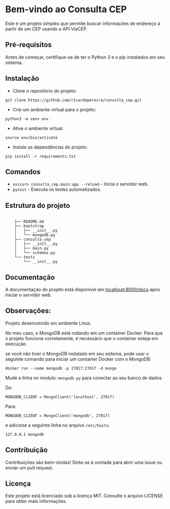 



# Bem-vindo ao Consulta CEP

Este é um projeto simples que permite buscar informações de endereço a partir de um CEP usando a API ViaCEP.

## Pré-requisitos

Antes de começar, certifique-se de ter o Python 3 e o pip instalados em seu sistema.

## Instalação

* Clone o repositório do projeto:

```
git clone https://github.com/r1cardopereira/consulta_cep.git
```

* Crie um ambiente virtual para o projeto:

```
python3 -m venv env
```

* Ative o ambiente virtual:

```
source env/bin/activate
```

* Instale as dependências do projeto:

```
pip install -r requirements.txt
```

## Comandos

* `uvicorn consulta_cep.main:app --reload` - Inicia o servidor web.
* `pytest` - Executa os testes automatizados.

## Estrutura do projeto
```
    
    ├── README.md
    ├── bootstrap
    │   ├── __init__.py
    │   └── mongodb.py
    ├── consulta_cep
    │   ├── __init__.py   
    │   ├── main.py
    │   └── schemas.py
    └── tests
        └── __init__.py
```

## Documentação

A documentação do projeto está disponível em [localhost:8000/docs](http://localhost:8000/docs) após iniciar o servidor web.

## Observações:
Projeto desenvolvido em ambiente Linux.

No meu caso, o MongoDB está rodando em um container Docker. Para que o projeto funcione corretamente, é necessário que o container esteja em execução.

se você não tiver o MongoDB instalado em seu sistema, pode usar o seguinte comando para iniciar um container Docker com o MongoDB:

```
docker run --name mongodb -p 27017:27017 -d mongo
```
Mude a linha no modulo: `mongodb.py` para conectar ao seu banco de dados.

De:
```	
MONGODB_CLIENT = MongoClient('localhost', 27017)
```
Para:
```	
MONGODB_CLIENT = MongoClient('mongodb', 27017)
```
e adicione a seguinte linha no arquivo `/etc/hosts`:

```
127.0.0.1 mongodb
```
## Contribuição

Contribuições são bem-vindas! Sinta-se à vontade para abrir uma issue ou enviar um pull request.

## Licença

Este projeto está licenciado sob a licença MIT. Consulte o arquivo LICENSE para obter mais informações.